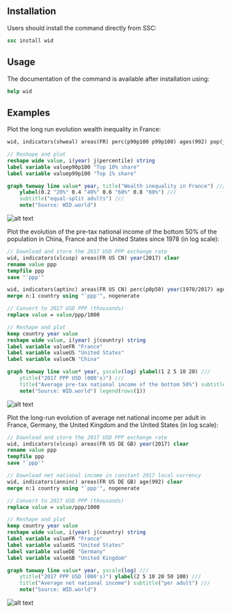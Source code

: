 
## Installation

Users should install the command directly from SSC:
```stata
ssc install wid
```

## Usage

The documentation of the command is available after installation using:
```stata
help wid
```

## Examples

Plot the long run evolution wealth inequality in France:
```stata
wid, indicators(shweal) areas(FR) perc(p90p100 p99p100) ages(992) pop(j) clear

// Reshape and plot
reshape wide value, i(year) j(percentile) string
label variable valuep90p100 "Top 10% share"
label variable valuep99p100 "Top 1% share"

graph twoway line value* year, title("Wealth inequality in France") ///
	ylabel(0.2 "20%" 0.4 "40%" 0.6 "60%" 0.8 "80%") ///
	subtitle("equal-split adults") ///
	note("Source: WID.world")
```
![alt text](wid_example1.png)

Plot the evolution of the pre-tax national income of the bottom 50% of the population in China, France and the United States since 1978 (in log scale):
```stata
// Download and store the 2017 USD PPP exchange rate
wid, indicators(xlcusp) areas(FR US CN) year(2017) clear
rename value ppp
tempfile ppp
save "`ppp'"

wid, indicators(aptinc) areas(FR US CN) perc(p0p50) year(1978/2017) ages(992) pop(j) clear
merge n:1 country using "`ppp'", nogenerate

// Convert to 2017 USD PPP (thousands)
replace value = value/ppp/1000

// Reshape and plot
keep country year value
reshape wide value, i(year) j(country) string
label variable valueFR "France"
label variable valueUS "United States"
label variable valueCN "China"

graph twoway line value* year, yscale(log) ylabel(1 2 5 10 20) ///
	ytitle("2017 PPP USD (000's)") ///
	title("Average pre-tax national income of the bottom 50%") subtitle("equal-split adults") ///
	note("Source: WID.world") legend(rows(1))
```
![alt text](wid_example2.png)

Plot the long-run evolution of average net national income per adult in France, Germany, the United Kingdom and the United States (in log scale):
```stata
// Download and store the 2017 USD PPP exchange rate
wid, indicators(xlcusp) areas(FR US DE GB) year(2017) clear
rename value ppp
tempfile ppp
save "`ppp'"

// Download net national income in constant 2017 local currency
wid, indicators(anninc) areas(FR US DE GB) age(992) clear
merge n:1 country using "`ppp'", nogenerate

// Convert to 2017 USD PPP (thousands)
replace value = value/ppp/1000

// Reshape and plot
keep country year value
reshape wide value, i(year) j(country) string
label variable valueFR "France"
label variable valueUS "United States"
label variable valueDE "Germany"
label variable valueGB "United Kingdom"

graph twoway line value* year, yscale(log) ///
	ytitle("2017 PPP USD (000's)") ylabel(2 5 10 20 50 100) ///
	title("Average net national income") subtitle("per adult") ///
	note("Source: WID.world")
```
![alt text](wid_example3.png)
